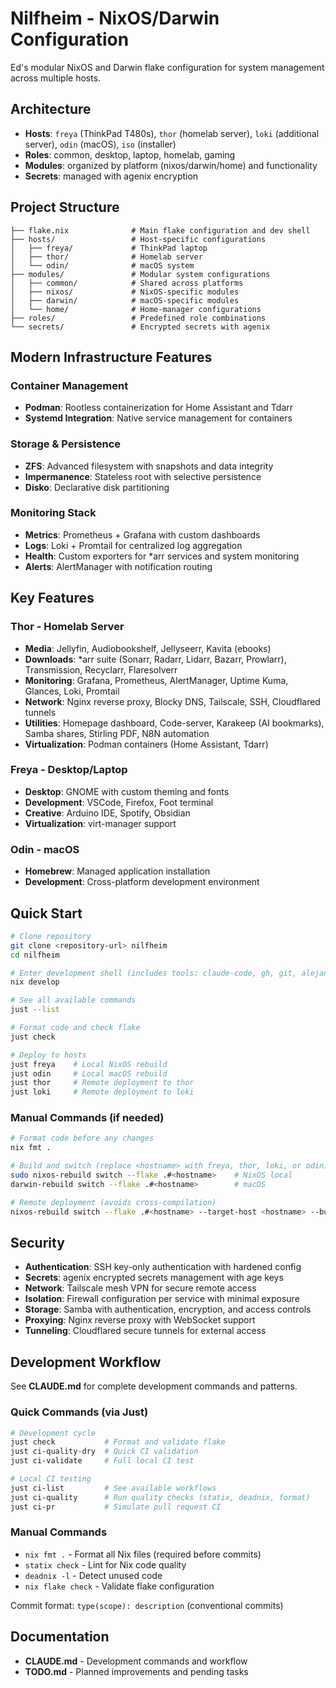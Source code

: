# Nilfheim - NixOS/Darwin Configuration

Ed's modular NixOS and Darwin flake configuration for system management across multiple hosts.

## Architecture

- **Hosts**: `freya` (ThinkPad T480s), `thor` (homelab server), `loki` (additional server), `odin` (macOS), `iso` (installer)
- **Roles**: common, desktop, laptop, homelab, gaming
- **Modules**: organized by platform (nixos/darwin/home) and functionality
- **Secrets**: managed with agenix encryption

## Project Structure

```
├── flake.nix              # Main flake configuration and dev shell
├── hosts/                 # Host-specific configurations
│   ├── freya/             # ThinkPad laptop
│   ├── thor/              # Homelab server
│   └── odin/              # macOS system
├── modules/               # Modular system configurations
│   ├── common/            # Shared across platforms
│   ├── nixos/             # NixOS-specific modules
│   ├── darwin/            # macOS-specific modules
│   └── home/              # Home-manager configurations
├── roles/                 # Predefined role combinations
└── secrets/               # Encrypted secrets with agenix
```

## Modern Infrastructure Features

### Container Management
- **Podman**: Rootless containerization for Home Assistant and Tdarr
- **Systemd Integration**: Native service management for containers

### Storage & Persistence
- **ZFS**: Advanced filesystem with snapshots and data integrity
- **Impermanence**: Stateless root with selective persistence
- **Disko**: Declarative disk partitioning

### Monitoring Stack
- **Metrics**: Prometheus + Grafana with custom dashboards
- **Logs**: Loki + Promtail for centralized log aggregation
- **Health**: Custom exporters for *arr services and system monitoring
- **Alerts**: AlertManager with notification routing

## Key Features

### Thor - Homelab Server
- **Media**: Jellyfin, Audiobookshelf, Jellyseerr, Kavita (ebooks)
- **Downloads**: *arr suite (Sonarr, Radarr, Lidarr, Bazarr, Prowlarr), Transmission, Recyclarr, Flaresolverr
- **Monitoring**: Grafana, Prometheus, AlertManager, Uptime Kuma, Glances, Loki, Promtail
- **Network**: Nginx reverse proxy, Blocky DNS, Tailscale, SSH, Cloudflared tunnels
- **Utilities**: Homepage dashboard, Code-server, Karakeep (AI bookmarks), Samba shares, Stirling PDF, N8N automation
- **Virtualization**: Podman containers (Home Assistant, Tdarr)

### Freya - Desktop/Laptop
- **Desktop**: GNOME with custom theming and fonts
- **Development**: VSCode, Firefox, Foot terminal
- **Creative**: Arduino IDE, Spotify, Obsidian
- **Virtualization**: virt-manager support

### Odin - macOS
- **Homebrew**: Managed application installation
- **Development**: Cross-platform development environment

## Quick Start

```bash
# Clone repository
git clone <repository-url> nilfheim
cd nilfheim

# Enter development shell (includes tools: claude-code, gh, git, alejandra, just)
nix develop

# See all available commands
just --list

# Format code and check flake
just check

# Deploy to hosts
just freya    # Local NixOS rebuild
just odin     # Local macOS rebuild  
just thor     # Remote deployment to thor
just loki     # Remote deployment to loki
```

### Manual Commands (if needed)
```bash
# Format code before any changes
nix fmt .

# Build and switch (replace <hostname> with freya, thor, loki, or odin)
sudo nixos-rebuild switch --flake .#<hostname>    # NixOS local
darwin-rebuild switch --flake .#<hostname>        # macOS

# Remote deployment (avoids cross-compilation)
nixos-rebuild switch --flake .#<hostname> --target-host <hostname> --build-host <hostname> --sudo
```

## Security

- **Authentication**: SSH key-only authentication with hardened config
- **Secrets**: agenix encrypted secrets management with age keys
- **Network**: Tailscale mesh VPN for secure remote access
- **Isolation**: Firewall configuration per service with minimal exposure
- **Storage**: Samba with authentication, encryption, and access controls
- **Proxying**: Nginx reverse proxy with WebSocket support
- **Tunneling**: Cloudflared secure tunnels for external access

## Development Workflow

See **CLAUDE.md** for complete development commands and patterns.

### Quick Commands (via Just)
```bash
# Development cycle
just check           # Format and validate flake
just ci-quality-dry  # Quick CI validation
just ci-validate     # Full local CI test

# Local CI testing
just ci-list         # See available workflows
just ci-quality      # Run quality checks (statix, deadnix, format)
just ci-pr           # Simulate pull request CI
```

### Manual Commands
- `nix fmt .` - Format all Nix files (required before commits)
- `statix check` - Lint for Nix code quality
- `deadnix -l` - Detect unused code
- `nix flake check` - Validate flake configuration

Commit format: `type(scope): description` (conventional commits)

## Documentation

- **CLAUDE.md** - Development commands and workflow
- **TODO.md** - Planned improvements and pending tasks